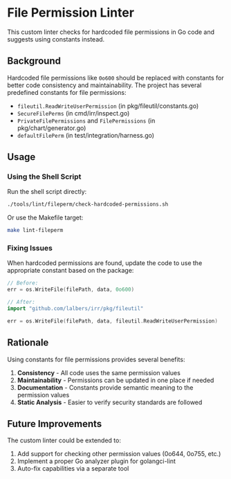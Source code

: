 # File Permission Linter

This custom linter checks for hardcoded file permissions in Go code and suggests using constants instead.

## Background

Hardcoded file permissions like `0o600` should be replaced with constants for better code consistency and maintainability. The project has several predefined constants for file permissions:

- `fileutil.ReadWriteUserPermission` (in pkg/fileutil/constants.go)
- `SecureFilePerms` (in cmd/irr/inspect.go)
- `PrivateFilePermissions` and `FilePermissions` (in pkg/chart/generator.go)
- `defaultFilePerm` (in test/integration/harness.go)

## Usage

### Using the Shell Script

Run the shell script directly:

```bash
./tools/lint/fileperm/check-hardcoded-permissions.sh
```

Or use the Makefile target:

```bash
make lint-fileperm
```

### Fixing Issues

When hardcoded permissions are found, update the code to use the appropriate constant based on the package:

```go
// Before:
err = os.WriteFile(filePath, data, 0o600)

// After:
import "github.com/lalbers/irr/pkg/fileutil"

err = os.WriteFile(filePath, data, fileutil.ReadWriteUserPermission)
```

## Rationale

Using constants for file permissions provides several benefits:

1. **Consistency** - All code uses the same permission values
2. **Maintainability** - Permissions can be updated in one place if needed
3. **Documentation** - Constants provide semantic meaning to the permission values
4. **Static Analysis** - Easier to verify security standards are followed

## Future Improvements

The custom linter could be extended to:

1. Add support for checking other permission values (0o644, 0o755, etc.)
2. Implement a proper Go analyzer plugin for golangci-lint
3. Auto-fix capabilities via a separate tool 